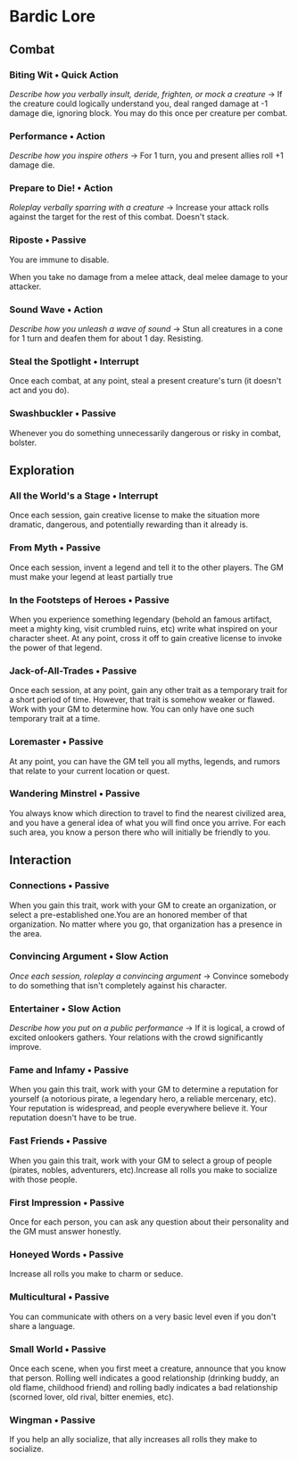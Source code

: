 # Bardic Lore
## Combat
### Biting Wit &bull; Quick Action
*Describe how you verbally insult, deride, frighten, or mock a creature*
&#8594; If the creature could logically understand you, deal ranged damage at
-1 damage die, ignoring block. You may do this once per creature per combat.

### Performance &bull; Action
*Describe how you inspire others* &#8594; For 1 turn, you and present allies
roll +1 damage die.
 
### Prepare to Die! &bull; Action
*Roleplay verbally sparring with a creature* &#8594; Increase your attack rolls
against the target for the rest of this combat. Doesn't stack.
 
### Riposte &bull; Passive
You are immune to disable.

When you take no damage from a melee attack, deal melee damage to your
attacker.
 
### Sound Wave &bull; Action
*Describe how you unleash a wave of sound* &#8594; Stun all creatures in a cone
for 1 turn and deafen them for about 1 day. Resisting.
 
### Steal the Spotlight &bull; Interrupt
Once each combat, at any point, steal a present creature's turn (it doesn't act
and you do).
 
### Swashbuckler &bull; Passive 
Whenever you do something unnecessarily dangerous or risky in combat, bolster.

## Exploration
### All the World's a Stage &bull; Interrupt
Once each session, gain creative license to make the situation more dramatic,
dangerous, and potentially rewarding than it already is.
 
### From Myth &bull; Passive
Once each session, invent a legend and tell it to the other players. The GM
must make your legend at least partially true
 
### In the Footsteps of Heroes &bull; Passive
When you experience something legendary (behold an famous artifact, meet a
mighty king, visit crumbled ruins, etc) write what inspired on your character
sheet. At any point, cross it off to gain creative license to invoke the power
of that legend.
 
### Jack-of-All-Trades &bull; Passive
Once each session, at any point, gain any other trait as a temporary trait for
a short period of time. However, that trait is somehow weaker or flawed. Work
with your GM to determine how. You can only have one such temporary trait at a
time.
 
### Loremaster &bull; Passive
At any point, you can have the GM tell you all myths, legends, and rumors that
relate to your current location or quest.
 
### Wandering Minstrel &bull; Passive
You always know which direction to travel to find the nearest civilized area,
and you have a general idea of what you will find once you arrive. For each
such area, you know a person there who will initially be friendly to you.

## Interaction
### Connections &bull; Passive
When you gain this trait, work with your GM to create an organization, or
select a pre-established one.You are an honored member of that organization. No
matter where you go, that organization has a presence in the area.
 
### Convincing Argument &bull; Slow Action
*Once each session, roleplay a convincing argument* &#8594; Convince somebody
to do something that isn't completely against his character.
 
### Entertainer &bull; Slow Action
*Describe how you put on a public performance* &#8594; If it is logical, a
crowd of excited onlookers gathers. Your relations with the crowd significantly
improve.
 
### Fame and Infamy &bull; Passive
When you gain this trait, work with your GM to determine a reputation for
yourself (a notorious pirate, a legendary hero, a reliable mercenary, etc).
Your reputation is widespread, and people everywhere believe it. Your
reputation doesn't have to be true.
 
### Fast Friends &bull; Passive
When you gain this trait, work with your GM to select a group of people
(pirates, nobles, adventurers, etc).Increase all rolls you make to socialize
with those people.
 
### First Impression &bull; Passive
Once for each person, you can ask any question about their personality and the
GM must answer honestly.
 
### Honeyed Words &bull; Passive
Increase all rolls you make to charm or seduce.
 
### Multicultural &bull; Passive
You can communicate with others on a very basic level even if you don't share a
language.
 
### Small World &bull; Passive
Once each scene, when you first meet a creature, announce that you know that
person. Rolling well indicates a good relationship (drinking buddy, an old
flame, childhood friend) and rolling badly indicates a bad relationship
(scorned lover, old rival, bitter enemies, etc).
 
### Wingman &bull; Passive
If you help an ally socialize, that ally increases all rolls they make to
socialize.
